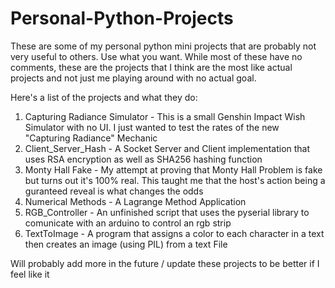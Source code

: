 # Personal-Python-Projects
These are some of my personal python mini projects that are probably not very useful to others. Use what you want.
While most of these have no comments, these are the projects that I think are the most like actual projects and not just me playing around with no actual goal.

Here's a list of the projects and what they do:
1. Capturing Radiance Simulator - This is a small Genshin Impact Wish Simulator with no UI. I just wanted to test the rates of the new "Capturing Radiance" Mechanic
2. Client_Server_Hash - A Socket Server and Client implementation that uses RSA encryption as well as SHA256 hashing function
3. Monty Hall Fake - My attempt at proving that Monty Hall Problem is fake but turns out it's 100% real. This taught me that the host's action being a guranteed reveal is what changes the odds
4. Numerical Methods - A Lagrange Method Application
5. RGB_Controller - An unfinished script that uses the pyserial library to comunicate with an arduino to control an rgb strip
6. TextToImage - A program that assigns a color to each character in a text then creates an image (using PIL) from a text File

Will probably add more in the future / update these projects to be better if I feel like it
